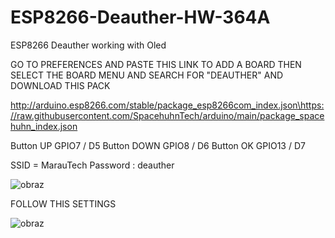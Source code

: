 # ESP8266-Deauther-HW-364A
ESP8266 Deauther working with Oled

GO TO PREFERENCES AND PASTE THIS LINK TO ADD A BOARD THEN SELECT THE BOARD MENU AND SEARCH FOR "DEAUTHER" AND DOWNLOAD THIS PACK

http://arduino.esp8266.com/stable/package_esp8266com_index.json\https://raw.githubusercontent.com/SpacehuhnTech/arduino/main/package_spacehuhn_index.json



Button UP       GPIO7 / D5
Button DOWN  GPIO8 / D6
Button OK  GPIO13 / D7

SSID = MarauTech
Password : deauther

![obraz](https://github.com/user-attachments/assets/70e9e714-cc74-41bc-8c58-d912a15d0612)


FOLLOW THIS SETTINGS 


![obraz](https://github.com/user-attachments/assets/ce36d354-ade6-4a1c-af47-c9efd2b7ab2b)
